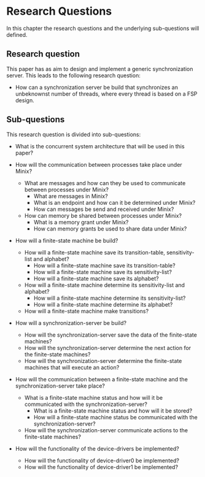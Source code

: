 # Research Questions

In this chapter the research questions and the underlying sub-questions will defined.

## Research question

This paper has as aim to design and implement a generic synchronization server. This leads to the following research question:

- How can a synchronization server be build that synchronizes an unbeknownst number of threads, where every thread is based on a FSP design.

## Sub-questions

This research question is divided into sub-questions:

- What is the concurrent system architecture that will be used in this paper?
- How will the communication between processes take place under Minix?
  - What are messages and how can they be used to communicate between processes under Minix?
    - What are messages in Minix?
    - What is an endpoint and how can it be determined under Minix?
    - How can messages be send and received under Minix?
  - How can memory be shared between processes under Minix?
    - What is a memory grant under Minix?
    - How can memory grants be used to share data under Minix?

- How will a finite-state machine be build?
  - How will a finite-state machine save its transition-table, sensitivity-list and alphabet?
    - How will a finite-state machine save its transition-table?
    - How will a finite-state machine save its sensitivity-list?
    - How will a finite-state machine save its alphabet?
  - How will a finite-state machine determine its sensitivity-list and alphabet?
    - How will a finite-state machine determine its sensitivity-list?
    - How will a finite-state machine determine its alphabet?
  - How will a finite-state machine make transitions?

- How will a synchronization-server be build?
  - How will the synchronization-server save the data of the finite-state machines?
  - How will the synchronization-server determine the next action for the finite-state machines?
  - How will the synchronization-server determine the finite-state machines that will execute an action?

- How will the communication between a finite-state machine and the synchronization-server take place?
  - What is a finite-state machine status and how will it be communicated with the synchronization-server?
    - What is a finite-state machine status and how will it be stored?
    - How will a finite-state machine status be communicated with the synchronization-server?
  - How will the synchronization-server communicate actions to the finite-state machines?

- How will the functionality of the device-drivers be implemented?
  - How will the functionality of device-driver0 be implemented?
  - How will the functionality of device-driver1 be implemented?
